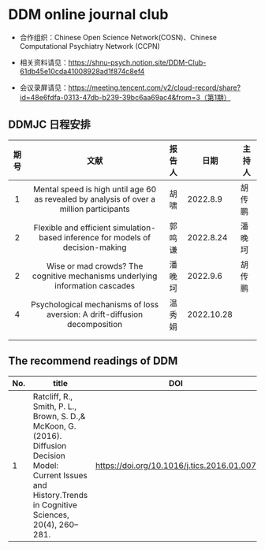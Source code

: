 # DDM online journal club




* 合作组织：Chinese Open Science Network(COSN)、Chinese Computational Psychiatry Network (CCPN)

* 相关资料请见：https://shnu-psych.notion.site/DDM-Club-61db45e10cda41008928ad1f874c8ef4

* 会议录屏请见：https://meeting.tencent.com/v2/cloud-record/share?id=48e6fdfa-0313-47db-b239-39bc6aa69ac4&from=3（第1期）


## DDMJC 日程安排

| 期号 | 文献 | 报告人 | 日期 | 主持人 |
| :--: | :--: | :----: | ---- | ------ |
|   1   |   Mental speed is high until age 60 as revealed by analysis of over a million participants   | 胡啸   |2022.8.9|   胡传鹏     |
|    2  |   Flexible and efficient simulation-based inference for models of decision-making   |   郭鸣谦     |  2022.8.24    |    潘晚坷    |
|    2  |   Wise or mad crowds? The cognitive mechanisms underlying information cascades    |   潘晚坷     |  2022.9.6    |    胡传鹏    |
|    4  |  Psychological mechanisms of loss aversion: A drift-diffusion decomposition    |     温秀娟   |    2022.10.28  |        |
|      |      |        |      |        |
|      |      |        |      |        |

## The recommend readings of DDM

| No.  | title                                                      | DOI          |
| ---- | ------------------------------------------------------------ | -------------- |
| 1 | Ratcliff, R., Smith, P. L., Brown, S. D.,& McKoon, G. (2016). Diffusion Decision Model: Current Issues and History.Trends in Cognitive Sciences, 20(4), 260–281. | https://doi.org/10.1016/j.tics.2016.01.007 |
